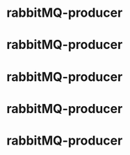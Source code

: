 # rabbitMQ-producer
# rabbitMQ-producer
# rabbitMQ-producer
# rabbitMQ-producer
# rabbitMQ-producer
